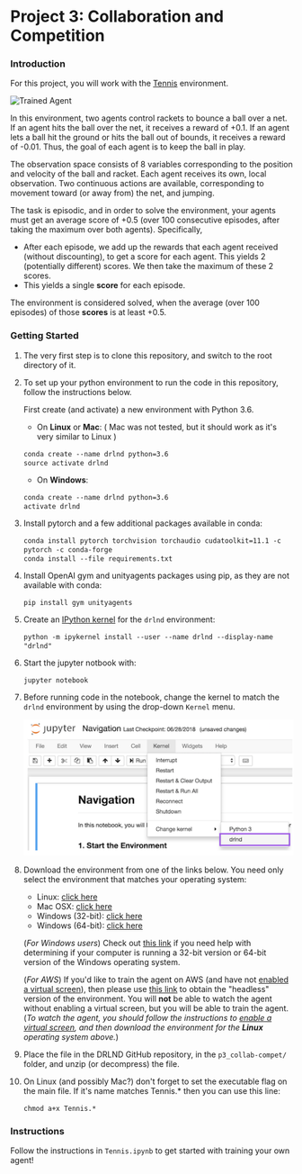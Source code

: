 [//]: # "Image References"

[image1]: https://user-images.githubusercontent.com/10624937/42135623-e770e354-7d12-11e8-998d-29fc74429ca2.gif "Trained Agent"
[image2]: https://user-images.githubusercontent.com/10624937/42135622-e55fb586-7d12-11e8-8a54-3c31da15a90a.gif "Soccer"
[image3]: ./export/42386929-76f671f0-8106-11e8-9376-f17da2ae852e.png	"notebook_menu"




# Project 3: Collaboration and Competition

### Introduction

For this project, you will work with the [Tennis](https://github.com/Unity-Technologies/ml-agents/blob/master/docs/Learning-Environment-Examples.md#tennis) environment.

![Trained Agent][image1]

In this environment, two agents control rackets to bounce a ball over a net. If an agent hits the ball over the net, it receives a reward of +0.1.  If an agent lets a ball hit the ground or hits the ball out of bounds, it receives a reward of -0.01.  Thus, the goal of each agent is to keep the ball in play.

The observation space consists of 8 variables corresponding to the position and velocity of the ball and racket. Each agent receives its own, local observation.  Two continuous actions are available, corresponding to movement toward (or away from) the net, and jumping. 

The task is episodic, and in order to solve the environment, your agents must get an average score of +0.5 (over 100 consecutive episodes, after taking the maximum over both agents). Specifically,

- After each episode, we add up the rewards that each agent received (without discounting), to get a score for each agent. This yields 2 (potentially different) scores. We then take the maximum of these 2 scores.
- This yields a single **score** for each episode.

The environment is considered solved, when the average (over 100 episodes) of those **scores** is at least +0.5.

### Getting Started

1. The very first step is to clone this repository, and switch to the root directory of it.
    
2. To set up your python environment to run the code in this repository, follow the instructions below.

    First create (and activate) a new environment with Python 3.6. 

    - On **Linux** or **Mac**: ( Mac was not tested, but it should work as it's very similar to Linux )

    ```
    conda create --name drlnd python=3.6
    source activate drlnd
    ```

    - On **Windows**:

    ```
    conda create --name drlnd python=3.6 
    activate drlnd
    ```

3. Install pytorch and a few additional packages available in conda: 

    ```
    conda install pytorch torchvision torchaudio cudatoolkit=11.1 -c pytorch -c conda-forge
    conda install --file requirements.txt
    ```

4. Install OpenAI gym and unityagents packages using pip, as they are not available with conda: 

    ```
    pip install gym unityagents
    ```

5. Create an [IPython kernel](http://ipython.readthedocs.io/en/stable/install/kernel_install.html) for the `drlnd` environment:

    ```
    python -m ipykernel install --user --name drlnd --display-name "drlnd"
    ```

6. Start the jupyter notbook with:

    ```
    jupyter notebook
    ```

7. Before running code in the notebook, change the kernel to match the `drlnd` environment by using the drop-down `Kernel` menu.

    ![Notebook menu][image3]

8. Download the environment from one of the links below.  You need only select the environment that matches your operating system:

    - Linux: [click here](https://s3-us-west-1.amazonaws.com/udacity-drlnd/P3/Tennis/Tennis_Linux.zip)
    - Mac OSX: [click here](https://s3-us-west-1.amazonaws.com/udacity-drlnd/P3/Tennis/Tennis.app.zip)
    - Windows (32-bit): [click here](https://s3-us-west-1.amazonaws.com/udacity-drlnd/P3/Tennis/Tennis_Windows_x86.zip)
    - Windows (64-bit): [click here](https://s3-us-west-1.amazonaws.com/udacity-drlnd/P3/Tennis/Tennis_Windows_x86_64.zip)

    (_For Windows users_) Check out [this link](https://support.microsoft.com/en-us/help/827218/how-to-determine-whether-a-computer-is-running-a-32-bit-version-or-64) if you need help with determining if your computer is running a 32-bit version or 64-bit version of the Windows operating system.

    (_For AWS_) If you'd like to train the agent on AWS (and have not [enabled a virtual screen](https://github.com/Unity-Technologies/ml-agents/blob/master/docs/Training-on-Amazon-Web-Service.md)), then please use [this link](https://s3-us-west-1.amazonaws.com/udacity-drlnd/P3/Tennis/Tennis_Linux_NoVis.zip) to obtain the "headless" version of the environment.  You will **not** be able to watch the agent without enabling a virtual screen, but you will be able to train the agent.  (_To watch the agent, you should follow the instructions to [enable a virtual screen](https://github.com/Unity-Technologies/ml-agents/blob/master/docs/Training-on-Amazon-Web-Service.md), and then download the environment for the **Linux** operating system above._)

9. Place the file in the DRLND GitHub repository, in the `p3_collab-compet/` folder, and unzip (or decompress) the file. 

10. On Linux (and possibly Mac?) don't forget to set the executable flag on the main file. If it's name matches Tennis.* then you can use this line:

    ```
    chmod a+x Tennis.*
    ```


### Instructions

Follow the instructions in `Tennis.ipynb` to get started with training your own agent!  

